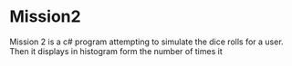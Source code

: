# Mission2
Mission 2 is a c# program attempting to simulate the dice rolls for a user. Then it displays in histogram form the number of times it 
